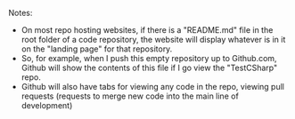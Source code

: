 Notes:
- On most repo hosting websites, if there is a "README.md" file in the root folder of a code repository, the website will display whatever is in it on the "landing page" for that repository.
- So, for example, when I push this empty repository up to Github.com, Github will show the contents of this file if I go view the "TestCSharp" repo.
- Github will also have tabs for viewing any code in the repo, viewing pull requests (requests to merge new code into the main line of development)